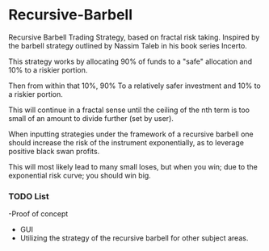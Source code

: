 # Recursive-Barbell
Recursive Barbell Trading Strategy, based on fractal risk taking. Inspired by the barbell strategy outlined by Nassim Taleb in his book series Incerto.


This strategy works by allocating 90% of funds to a "safe" allocation and 10% to a riskier portion.

Then from within that 10%, 90% To a relatively safer investment and 10% to a riskier portion.

This will continue in a fractal sense until the ceiling of the nth term is too small of an amount to divide further (set by user).

When inputting strategies under the framework of a recursive barbell one should increase the risk of the instrument exponentially, as to leverage positive black swan profits. 

This will most likely lead to many small loses, but when you win; due to the exponential risk curve; you should win big. 


### TODO List

-Proof of concept
- GUI
- Utilizing the strategy of the recursive barbell for other subject areas.


